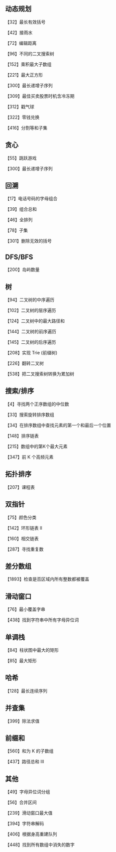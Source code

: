 ## 动态规划

【32】最长有效括号

【42】接雨水

【72】编辑距离

【96】不同的二叉搜索树

【152】乘积最大子数组

【221】最大正方形

【300】最长递增子序列

【309】最佳买卖股票时机含冷冻期

【312】戳气球

【322】零钱兑换

【416】分割等和子集



## 贪心

【55】跳跃游戏

【300】最长递增子序列



## 回溯

【17】电话号码的字母组合

【39】组合总和

【46】全排列

【78】子集

【301】删除无效的括号



## DFS/BFS

【200】岛屿数量



## 树

【94】二叉树的中序遍历

【102】二叉树的层序遍历

【124】二叉树中的最大路径和

【144】二叉树的前序遍历

【145】二叉树的后序遍历

【208】实现 Trie (前缀树)

【226】翻转二叉树

【538】把二叉搜索树转换为累加树

## 搜索/排序

【4】寻找两个正序数组的中位数

【33】搜索旋转排序数组

【34】在排序数组中查找元素的第一个和最后一个位置

【148】排序链表

【215】数组中的第K个最大元素

【347】前 K 个高频元素



## 拓扑排序

【207】课程表



## 双指针

【75】颜色分类

【142】环形链表 II

【160】相交链表

【287】寻找重复数



## 差分数组

【1893】检查是否区域内所有整数都被覆盖



## 滑动窗口

【76】最小覆盖字串

【438】找到字符串中所有字母异位词



## 单调栈

【84】柱状图中最大的矩形

【85】最大矩形



## 哈希

【128】最长连续序列



## 并查集

【399】除法求值



## 前缀和

【560】和为 K 的子数组

【437】路径总和 III


## 其他

【49】字母异位词分组

【56】合并区间

【239】滑动窗口最大值

【394】字符串解码

【406】根据身高重建队列

【448】找到所有数组中消失的数字

